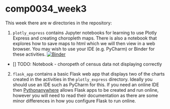 # comp0034_week3

This week there are w directories in the repository:

1. `plotly_express` contains Jupyter notebooks for learning to use Plotly Express and creating choropleth maps. There is also a notebook that explores how to save maps to html which we will then view in a web browser. You may wish to use your IDE (e.g. PyCharm) or Binder for these activities.
[![Binder](https://mybinder.org/badge_logo.svg)](https://mybinder.org/v2/gh/nicholsons/comp0034_week2.git/master)  
- [] TODO: Notebook - choropeth of census data not displaying correctly

2. `flask_app` contains a basic Flask web app that displays two of the charts created in the activities in the `plotly_express` directory. Ideally you should use an IDE such as PyCharm for this. If you need an online IDE then [Pythonanywhere](https://help.pythonanywhere.com/pages/Flask/) allows Flask apps to be created and run online, however you will need to read their documentation as there are some minor differences in how you configure Flask to run online.
